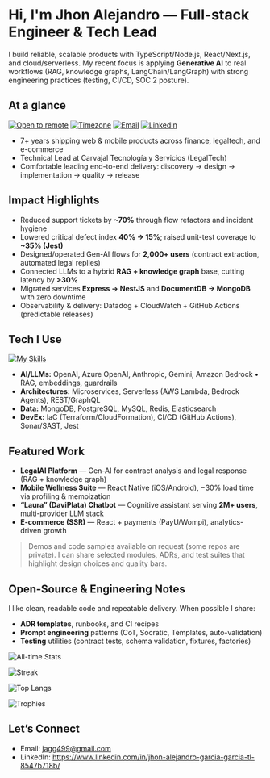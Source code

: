# Hi, I'm Jhon Alejandro — Full-stack Engineer & Tech Lead

I build reliable, scalable products with TypeScript/Node.js, React/Next.js, and cloud/serverless. My recent focus is applying **Generative AI** to real workflows (RAG, knowledge graphs, LangChain/LangGraph) with strong engineering practices (testing, CI/CD, SOC 2 posture).

## At a glance

[![Open to remote](https://img.shields.io/badge/Open%20to-Remote-blue)](#)
[![Timezone](https://img.shields.io/badge/TZ-UTC--5-informational)](#)
[![Email](https://img.shields.io/badge/Email-jagg499%40gmail.com-orange)](mailto:jagg499@gmail.com)
[![LinkedIn](https://img.shields.io/badge/LinkedIn-Connect-informational)](https://www.linkedin.com/in/jhon-alejandro-garcia-garcia-tl-8547b718b/)

- 7+ years shipping web & mobile products across finance, legaltech, and e-commerce  
- Technical Lead at Carvajal Tecnología y Servicios (LegalTech)  
- Comfortable leading end-to-end delivery: discovery → design → implementation → quality → release

## Impact Highlights
- Reduced support tickets by **~70%** through flow refactors and incident hygiene  
- Lowered critical defect index **40% → 15%**; raised unit-test coverage to **~35% (Jest)**  
- Designed/operated Gen-AI flows for **2,000+ users** (contract extraction, automated legal replies)  
- Connected LLMs to a hybrid **RAG + knowledge graph** base, cutting latency by **>30%**  
- Migrated services **Express → NestJS** and **DocumentDB → MongoDB** with zero downtime  
- Observability & delivery: Datadog + CloudWatch + GitHub Actions (predictable releases)

## Tech I Use
[![My Skills](https://skillicons.dev/icons?i=ts,nodejs,react,nextjs,nestjs,graphql,aws,docker,mongodb,postgres,redis,elasticsearch,cloudflare,git,figma)](https://skillicons.dev)

- **AI/LLMs:** OpenAI, Azure OpenAI, Anthropic, Gemini, Amazon Bedrock • RAG, embeddings, guardrails  
- **Architectures:** Microservices, Serverless (AWS Lambda, Bedrock Agents), REST/GraphQL  
- **Data:** MongoDB, PostgreSQL, MySQL, Redis, Elasticsearch  
- **DevEx:** IaC (Terraform/CloudFormation), CI/CD (GitHub Actions), Sonar/SAST, Jest

## Featured Work
- **LegalAI Platform** — Gen-AI for contract analysis and legal response (RAG + knowledge graph)  
- **Mobile Wellness Suite** — React Native (iOS/Android), −30% load time via profiling & memoization  
- **“Laura” (DaviPlata) Chatbot** — Cognitive assistant serving **2M+ users**, multi-provider LLM stack  
- **E-commerce (SSR)** — React + payments (PayU/Wompi), analytics-driven growth

> Demos and code samples available on request (some repos are private). I can share selected modules, ADRs, and test suites that highlight design choices and quality bars.

## Open-Source & Engineering Notes
I like clean, readable code and repeatable delivery. When possible I share:
- **ADR templates**, runbooks, and CI recipes  
- **Prompt engineering** patterns (CoT, Socratic, Templates, auto-validation)  
- **Testing** utilities (contract tests, schema validation, fixtures, factories)



<!-- Total stats (all-time) -->
![All-time Stats](https://github-readme-stats.vercel.app/api?username=jagger499&show_icons=true&include_all_commits=true&count_private=true)

<!-- Streak (consistency) -->
![Streak](https://streak-stats.demolab.com?user=jagger499)

<!-- Top languages (overview) -->
![Top Langs](https://github-readme-stats.vercel.app/api/top-langs/?username=jagger499&layout=compact&langs_count=10)

<!-- Trophies (milestones) -->
![Trophies](https://github-profile-trophy.vercel.app/?username=jagger499&no-frame=true&margin-w=8)




## Let’s Connect
- Email: jagg499@gmail.com  
- LinkedIn: https://www.linkedin.com/in/jhon-alejandro-garcia-garcia-tl-8547b718b/

